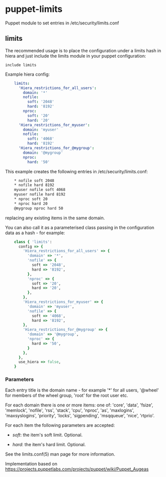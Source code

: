 # puppet-limits

Puppet module to set entries in /etc/security/limits.conf

## limits

The recommended usage is to place the configuration under a limits hash in
hiera and just include the limits module in your puppet configuration:

    include limits

Example hiera config:
```yaml
    limits:
      'Hiera_restrictions_for_all_users':
        domain: '*'
        nofile:
          soft: '2048'
          hard: '8192'
        nproc:
          soft: '20'
          hard: '20'
      'Hiera_restrictions_for_myuser':
        domain: 'myuser'
        nofile:
          soft: '4068'
          hard: '8192'
      'Hiera_restrictions_for_@mygroup':
        domain: '@mygroup'
        nproc:
          hard: '50'
```
This example creates the following entries in /etc/security/limits.conf:
```bash
    * nofile soft 2048
    * nofile hard 8192
    myuser nofile soft 4068
    myuser nofile hard 8192
    * nproc soft 20
    * nproc hard 20
    @mygroup nproc hard 50
```
replacing any existing items in the same domain.

You can also call it as a parameterised class passing in the configuration data as a hash - for example:
```ruby
    class { 'limits':
      config => {
        'Hiera_restrictions_for_all_users' => {
          'domain' => '*',
          'nofile' => {
            soft => '2048',
            hard => '8192',
          },
          'nproc' => {
            soft => '20',
            hard => '20',
          },
        },
        'Hiera_restrictions_for_myuser' => {
          'domain' => 'myuser',
          'nofile' => {
            soft => '4068',
            hard => '8192',
        },
        'Hiera_restrictions_for_@mygroup' => {
          'domain' => '@mygroup',
          'nproc' => {
            hard => '50',
          }
        },
      },
      use_hiera => false,
    }
```

### Parameters

Each entry title is the domain name - for example '*' for all users, '@wheel'
for members of the wheel group, 'root' for the root user etc.

For each domain there is one or more items: one of: 'core', 'data', 'fsize',
'memlock', 'nofile', 'rss', 'stack', 'cpu', 'nproc', 'as', 'maxlogins',
'maxsyslogins', 'priority', 'locks', 'sigpending', 'msqqueue', 'nice',
'rtprio'. 

For each item the following parameters are accepted:

   * *soft*: the item's soft limit. Optional.

   * *hard*: the item's hard limit. Optional.

See the limits.conf(5) man page for more information.

Implementation based on https://projects.puppetlabs.com/projects/puppet/wiki/Puppet_Augeas

